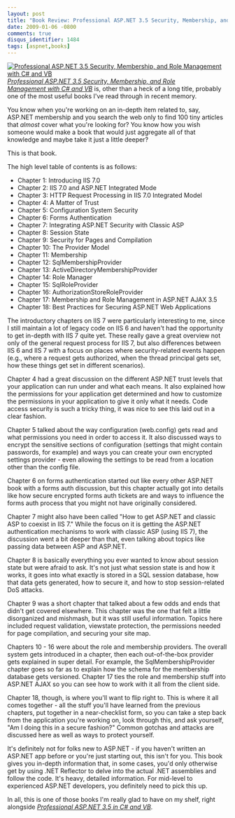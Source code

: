 ```yaml
---
layout: post
title: "Book Review: Professional ASP.NET 3.5 Security, Membership, and Role Management with C# and VB"
date: 2009-01-06 -0800
comments: true
disqus_identifier: 1484
tags: [aspnet,books]
---
```

[![Professional ASP.NET 3.5 Security, Membership, and Role Management
with C# and
VB](http://ecx.images-amazon.com/images/I/61fLVextjJL._BO2_AA240_SH20_OU01_.jpg)*Professional
ASP.NET 3.5 Security, Membership, and Role Management with C# and
VB*](http://www.amazon.com/gp/product/0470379308?ie=UTF8&tag=mhsvortex&linkCode=as2&camp=1789&creative=9325&creativeASIN=0470379308)
is, other than a heck of a long title, probably one of the most useful
books I've read through in recent memory.

You know when you're working on an in-depth item related to, say,
ASP.NET membership and you search the web only to find 100 tiny articles
that *almost* cover what you're looking for? You know how you wish
someone would make a book that would just aggregate all of that
knowledge and maybe take it just a little deeper?

This is that book.

The high level table of contents is as follows:

- Chapter 1: Introducing IIS 7.0
- Chapter 2: IIS 7.0 and ASP.NET Integrated Mode
- Chapter 3: HTTP Request Processing in IIS 7.0 Integrated Model
- Chapter 4: A Matter of Trust
- Chapter 5: Configuration System Security
- Chapter 6: Forms Authentication
- Chapter 7: Integrating ASP.NET Security with Classic ASP
- Chapter 8: Session State
- Chapter 9: Security for Pages and Compilation
- Chapter 10: The Provider Model
- Chapter 11: Membership
- Chapter 12: SqlMembershipProvider
- Chapter 13: ActiveDirectoryMembershipProvider
- Chapter 14: Role Manager
- Chapter 15: SqlRoleProvider
- Chapter 16: AuthorizationStoreRoleProvider
- Chapter 17: Membership and Role Management in ASP.NET AJAX 3.5
- Chapter 18: Best Practices for Securing ASP.NET Web Applications

The introductory chapters on IIS 7 were particularly interesting to me,
since I still maintain a lot of legacy code on IIS 6 and haven't had the
opportunity to get in-depth with IIS 7 quite yet. These really gave a
great overview not only of the general request process for IIS 7, but
also differences between IIS 6 and IIS 7 with a focus on places where
security-related events happen (e.g., where a request gets authorized,
when the thread principal gets set, how these things get set in
different scenarios).

Chapter 4 had a great discussion on the different ASP.NET trust levels
that your application can run under and what each means. It also
explained how the permissions for your application get determined and
how to customize the permissions in your application to give it only
what it needs. Code access security is such a tricky thing, it was nice
to see this laid out in a clear fashion.

Chapter 5 talked about the way configuration (web.config) gets read and
what permissions you need in order to access it. It also discussed ways
to encrypt the sensitive sections of configuration (settings that might
contain passwords, for example) and ways you can create your own
encrypted settings provider - even allowing the settings to be read from
a location other than the config file.

Chapter 6 on forms authentication started out like every other ASP.NET
book with a forms auth discussion, but this chapter actually got into
details like how secure encrypted forms auth tickets are and ways to
influence the forms auth process that you might not have originally
considered.

Chapter 7 might also have been called "How to get ASP.NET and classic
ASP to coexist in IIS 7." While the focus on it is getting the ASP.NET
authentication mechanisms to work with classic ASP (using IIS 7), the
discussion went a bit deeper than that, even talking about topics like
passing data between ASP and ASP.NET.

Chapter 8 is basically everything you ever wanted to know about session
state but were afraid to ask. It's not just what session state is and
how it works, it goes into what exactly is stored in a SQL session
database, how that data gets generated, how to secure it, and how to
stop session-related DoS attacks.

Chapter 9 was a short chapter that talked about a few odds and ends that
didn't get covered elsewhere. This chapter was the one that felt a
little disorganized and mishmash, but it was still useful information.
Topics here included request validation, viewstate protection, the
permissions needed for page compilation, and securing your site map.

Chapters 10 - 16 were about the role and membership providers. The
overall system gets introduced in a chapter, then each out-of-the-box
provider gets explained in super detail. For example, the
SqlMembershipProvider chapter goes so far as to explain how the schema
for the membership database gets versioned. Chapter 17 ties the role and
membership stuff into ASP.NET AJAX so you can see how to work with it
all from the client side.

Chapter 18, though, is where you'll want to flip right to. This is where
it all comes together - all the stuff you'll have learned from the
previous chapters, put together in a near-checklist form, so you can
take a step back from the application you're working on, look through
this, and ask yourself, "Am I doing this in a secure fashion?" Common
gotchas and attacks are discussed here as well as ways to protect
yourself.

It's definitely not for folks new to ASP.NET - if you haven't written an
ASP.NET app before or you're just starting out, this isn't for you. This
book gives you in-depth information that, in some cases, you'd only
otherwise get by using .NET Reflector to delve into the actual .NET
assemblies and follow the code. It's heavy, detailed information. For
mid-level to experienced ASP.NET developers, you definitely need to pick
this up.

In all, this is one of those books I'm really glad to have on my shelf,
right alongside *[Professional ASP.NET 3.5 in C# and
VB](http://www.amazon.com/gp/product/0470187573?ie=UTF8&tag=mhsvortex&linkCode=as2&camp=1789&creative=9325&creativeASIN=0470187573)*.
